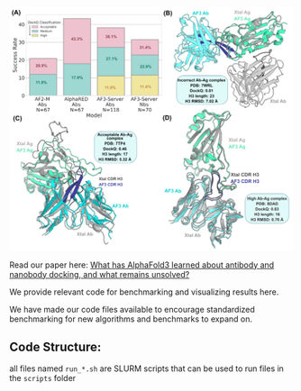 ![Head Panel](question1_panel_fv.png)

Read our paper here: [What has AlphaFold3 learned about antibody and nanobody docking, and what remains unsolved?](https://www.biorxiv.org/content/10.1101/2024.09.21.614257)


We provide relevant code for benchmarking and visualizing results here. 

We have made our code files available to encourage standardized benchmarking for new algorithms and benchmarks to expand on. 

## Code Structure:

all files named `run_*.sh` are SLURM scripts that can be used to run files in the `scripts` folder



